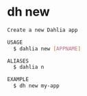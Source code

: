# dh new

```bash
Create a new Dahlia app

USAGE
  $ dahlia new [APPNAME]

ALIASES
  $ dahlia n

EXAMPLE
  $ dh new my-app
```

